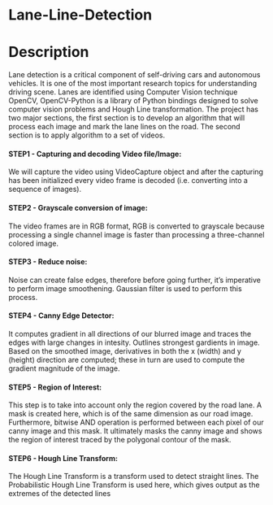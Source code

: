 # Lane-Line-Detection
# Description

Lane detection is a critical component of self-driving cars and autonomous vehicles. It is one of the most important research topics for understanding driving scene. Lanes are identified using Computer Vision technique OpenCV, OpenCV-Python is a library of Python bindings designed to solve computer vision problems and Hough Line transformation. The project has two major sections, the first section is to develop an algorithm that will process each image and mark the lane lines on the road. The second section is to apply algorithm to a set of videos. 

#### STEP1 - Capturing and decoding Video file/Image: 
We will capture the video using VideoCapture object and after the capturing has been initialized every video frame is decoded (i.e. converting into a sequence of images).
#### STEP2 - Grayscale conversion of image: 
The video frames are in RGB format, RGB is converted to grayscale because processing a single channel image is faster than processing a three-channel colored image.
#### STEP3 - Reduce noise: 
Noise can create false edges, therefore before going further, it’s imperative to perform image smoothening. Gaussian filter is used to perform this process.
#### STEP4 - Canny Edge Detector: 
It computes gradient in all directions of our blurred image and traces the edges with large changes in intesity. Outlines strongest gardients in image. Based on the smoothed image, derivatives in both the x (width) and y (height) direction are computed; these in turn are used to compute the gradient magnitude of the image.
#### STEP5 - Region of Interest: 
This step is to take into account only the region covered by the road lane. A mask is created here, which is of the same dimension as our road image. Furthermore, bitwise AND operation is performed between each pixel of our canny image and this mask. It ultimately masks the canny image and shows the region of interest traced by the polygonal contour of the mask.
#### STEP6 - Hough Line Transform: 
The Hough Line Transform is a transform used to detect straight lines. The Probabilistic Hough Line Transform is used here, which gives output as the extremes of the detected lines
